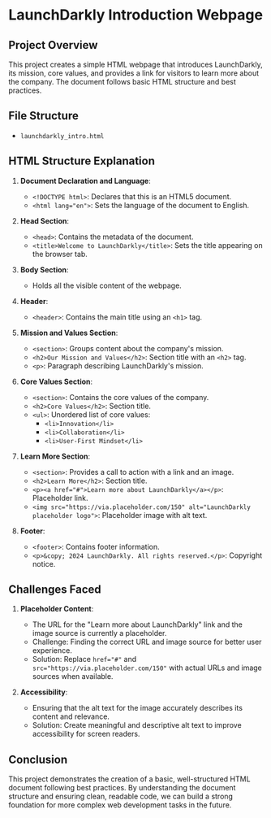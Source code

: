 # LaunchDarkly Introduction Webpage

## Project Overview

This project creates a simple HTML webpage that introduces LaunchDarkly, its mission, core values, and provides a link for visitors to learn more about the company. The document follows basic HTML structure and best practices.

## File Structure

- `launchdarkly_intro.html`

## HTML Structure Explanation

1. **Document Declaration and Language**:
    - `<!DOCTYPE html>`: Declares that this is an HTML5 document.
    - `<html lang="en">`: Sets the language of the document to English.

2. **Head Section**:
    - `<head>`: Contains the metadata of the document.
    - `<title>Welcome to LaunchDarkly</title>`: Sets the title appearing on the browser tab.

3. **Body Section**:
    - Holds all the visible content of the webpage.

4. **Header**:
    - `<header>`: Contains the main title using an `<h1>` tag.

5. **Mission and Values Section**:
    - `<section>`: Groups content about the company's mission.
    - `<h2>Our Mission and Values</h2>`: Section title with an `<h2>` tag.
    - `<p>`: Paragraph describing LaunchDarkly's mission.

6. **Core Values Section**:
    - `<section>`: Contains the core values of the company.
    - `<h2>Core Values</h2>`: Section title.
    - `<ul>`: Unordered list of core values:
        - `<li>Innovation</li>`
        - `<li>Collaboration</li>`
        - `<li>User-First Mindset</li>`

7. **Learn More Section**:
    - `<section>`: Provides a call to action with a link and an image.
    - `<h2>Learn More</h2>`: Section title.
    - `<p><a href="#">Learn more about LaunchDarkly</a></p>`: Placeholder link.
    - `<img src="https://via.placeholder.com/150" alt="LaunchDarkly placeholder logo">`: Placeholder image with alt text.

8. **Footer**:
    - `<footer>`: Contains footer information.
    - `<p>&copy; 2024 LaunchDarkly. All rights reserved.</p>`: Copyright notice.

## Challenges Faced

1. **Placeholder Content**:
    - The URL for the "Learn more about LaunchDarkly" link and the image source is currently a placeholder. 
    - Challenge: Finding the correct URL and image source for better user experience.
    - Solution: Replace `href="#"` and `src="https://via.placeholder.com/150"` with actual URLs and image sources when available.

2. **Accessibility**:
    - Ensuring that the alt text for the image accurately describes its content and relevance.
    - Solution: Create meaningful and descriptive alt text to improve accessibility for screen readers.

## Conclusion

This project demonstrates the creation of a basic, well-structured HTML document following best practices. By understanding the document structure and ensuring clean, readable code, we can build a strong foundation for more complex web development tasks in the future.